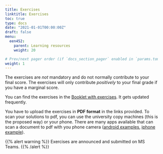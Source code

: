 ```yaml
---
title: Exercises
linktitle: Exercises
toc: true
type: docs
date: "2021-01-01T00:00:00Z"
draft: false
menu:
  een452:
    parent: Learning resources
    weight: 20

# Prev/next pager order (if `docs_section_pager` enabled in `params.toml`)
weight: 1
---
```


The exercises are *not* mandatory and do not normally contribute to your final score. The exercises will only contribute *positively* to your final grade if you have a marginal score.

You can find the exercises in the [Booklet with exercises](https://www.dropbox.com/s/klx3m27g15sf37a/Exercise_booklet.pdf?dl=0). It gets updated frequently.

You have to upload the exercises in **PDF format** in the links provided. To scan your solutions to pdf, you can use the university copy machines (this is the proposed way) or your phone. There are many apps available that can scan a document to pdf with you phone camera ([android examples](https://fossbytes.com/best-android-scanner-apps/), [iphone example](https://apps.apple.com/cy/app/camscanner-pdf-scanner-app/id388627783)). 

{{% alert warning %}}
Exercises are announced and submitted on MS Teams.
{{% /alert %}}